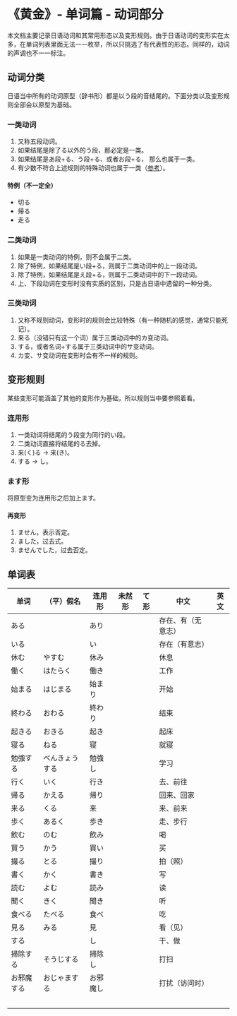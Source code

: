 # 《黄金》- 单词篇 - 动词部分

本文档主要记录日语动词和其常用形态以及变形规则。由于日语动词的变形实在太多，在单词列表里面无法一一枚举，所以只挑选了有代表性的形态。同样的，动词的声调也不一一标注。

## 动词分类
日语当中所有的动词原型（辞书形）都是以う段的音结尾的。下面分类以及变形规则全部会以原型为基础。

### 一类动词
1. 又称五段动词。
2. 如果结尾是除了る以外的う段，那必定是一类。
3. 如果结尾是あ段+る、う段+る、或者お段+る， 那么也属于一类。
4. 有少数不符合上述规则的特殊动词也属于一类（[参考](#特例)）。

#### 特例（不一定全）
* 切る
* 帰る
* 走る

### 二类动词
1. 如果是一类动词的特例，则不会属于二类。
2. 除了特例，如果结尾是い段+る，则属于二类动词中的上一段动词。
3. 除了特例，如果结尾是え段+る，则属于二类动词中的下一段动词。
4. 上、下段动词在变形时没有实质的区别，只是古日语中遗留的一种分类。

### 三类动词
1. 又称不规则动词，变形时的规则会比较特殊（有一种随机的感觉，通常只能死记）。
2. 来る（没错只有这一个词）属于三类动词中的カ变动词。
3. する，或者名词+する属于三类动词中的サ变动词。
4. カ变、サ变动词在变形时会有不一样的规则。

## 变形规则
某些变形可能涵盖了其他的变形作为基础，所以规则当中要参照着看。

### 连用形
1. 一类动词将结尾的う段变为同行的い段。
2. 二类动词直接将结尾的る去掉。
3. 来(く)る -> 来(き)。
4. する -> し。

### ます形
将原型变为连用形之后加上ます。

#### 再变形
1. ません，表示否定。
2. ました，过去式。
3. ませんでした，过去否定。

## 单词表

| 单词       | （平）假名     | 连用形   | 未然形 | て形 | 中文               | 英文 |
| ---------- | -------------- | -------- | ------ | ---- | ------------------ | ---- |
| ある       |                | あり     |        |      | 存在、有（无意志） |      |
| いる       |                | い       |        |      | 存在（有意志）     |      |
| 休む       | やすむ         | 休み     |        |      | 休息               |      |
| 働く       | はたらく       | 働き     |        |      | 工作               |      |
| 始まる     | はじまる       | 始まり   |        |      | 开始               |      |
| 終わる     | おわる         | 終わり   |        |      | 结束               |      |
| 起きる     | おきる         | 起き     |        |      | 起床               |      |
| 寝る       | ねる           | 寝       |        |      | 就寝               |      |
| 勉強する   | べんきょうする | 勉強し   |        |      | 学习               |      |
| 行く       | いく           | 行き     |        |      | 去、前往           |      |
| 帰る       | かえる         | 帰り     |        |      | 回来、回家         |      |
| 来る       | くる           | 来       |        |      | 来、前来           |      |
| 歩く       | あるく         | 歩き     |        |      | 走、步行           |      |
| 飲む       | のむ           | 飲み     |        |      | 喝                 |      |
| 買う       | かう           | 買い     |        |      | 买                 |      |
| 撮る       | とる           | 撮り     |        |      | 拍（照）           |      |
| 書く       | かく           | 書き     |        |      | 写                 |      |
| 読む       | よむ           | 読み     |        |      | 读                 |      |
| 聞く       | きく           | 聞き     |        |      | 听                 |      |
| 食べる     | たべる         | 食べ     |        |      | 吃                 |      |
| 見る       | みる           | 見       |        |      | 看（见）           |      |
| する       |                | し       |        |      | 干、做             |      |
| 掃除する   | そうじする     | 掃除し   |        |      | 打扫               |      |
| お邪魔する | おじゃまする   | お邪魔し |        |      | 打扰（访问时）     |      |
|            |                |          |        |      |                    |      |
|            |                |          |        |      |                    |      |
|            |                |          |        |      |                    |      |
|            |                |          |        |      |                    |      |
|            |                |          |        |      |                    |      |
